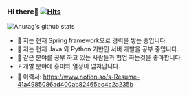 ### Hi there👋 [![Hits](https://hits.seeyoufarm.com/api/count/incr/badge.svg?url=https%3A%2F%2Fgithub.com%2Funkwn22%2Fhit-counter&count_bg=%233DC899&title_bg=%23555555&icon=&icon_color=%23E7E7E7&title=hits&edge_flat=false)](https://hits.seeyoufarm.com)
![Anurag's github stats](https://github-readme-stats.vercel.app/api?username=unkwn22&show_icons=true&theme=radical)    

- 🔭 저는 현재 Spring framework으로 경력을 쌓는 중입니다.
- 🌱 저는 현재 Java 와 Python 기반인 서버 개발을 공부 중입니다.
- 👯 같은 분야를 공부 하고 있는 사람들과 협업 하는것을 좋아합니다.
- ⚡ 개발 분야에 흥미와 열정이 넘쳐납니다.
- 💬 이력서: https://www.notion.so/s-Resume-41a4985086ad400ab82465bc4c2a235b
